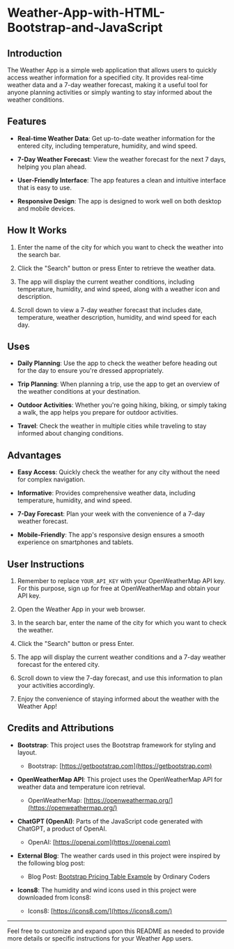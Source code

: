 # Weather-App-with-HTML-Bootstrap-and-JavaScript

## Introduction

The Weather App is a simple web application that allows users to quickly access weather information for a specified city. It provides real-time weather data and a 7-day weather forecast, making it a useful tool for anyone planning activities or simply wanting to stay informed about the weather conditions.

## Features

- **Real-time Weather Data**: Get up-to-date weather information for the entered city, including temperature, humidity, and wind speed.

- **7-Day Weather Forecast**: View the weather forecast for the next 7 days, helping you plan ahead.

- **User-Friendly Interface**: The app features a clean and intuitive interface that is easy to use.

- **Responsive Design**: The app is designed to work well on both desktop and mobile devices.

## How It Works

1. Enter the name of the city for which you want to check the weather into the search bar.

2. Click the "Search" button or press Enter to retrieve the weather data.

3. The app will display the current weather conditions, including temperature, humidity, and wind speed, along with a weather icon and description.

4. Scroll down to view a 7-day weather forecast that includes date, temperature, weather description, humidity, and wind speed for each day.

## Uses

- **Daily Planning**: Use the app to check the weather before heading out for the day to ensure you're dressed appropriately.

- **Trip Planning**: When planning a trip, use the app to get an overview of the weather conditions at your destination.

- **Outdoor Activities**: Whether you're going hiking, biking, or simply taking a walk, the app helps you prepare for outdoor activities.

- **Travel**: Check the weather in multiple cities while traveling to stay informed about changing conditions.

## Advantages

- **Easy Access**: Quickly check the weather for any city without the need for complex navigation.

- **Informative**: Provides comprehensive weather data, including temperature, humidity, and wind speed.

- **7-Day Forecast**: Plan your week with the convenience of a 7-day weather forecast.

- **Mobile-Friendly**: The app's responsive design ensures a smooth experience on smartphones and tablets.

## User Instructions

1. Remember to replace `YOUR_API_KEY` with your OpenWeatherMap API key. For this purpose, sign up for free at OpenWeatherMap and obtain your API key.

2. Open the Weather App in your web browser.

3. In the search bar, enter the name of the city for which you want to check the weather.

4. Click the "Search" button or press Enter.

5. The app will display the current weather conditions and a 7-day weather forecast for the entered city.

6. Scroll down to view the 7-day forecast, and use this information to plan your activities accordingly.

7. Enjoy the convenience of staying informed about the weather with the Weather App!

## Credits and Attributions

- **Bootstrap**: This project uses the Bootstrap framework for styling and layout.
  - Bootstrap: [https://getbootstrap.com](https://getbootstrap.com)
 
- **OpenWeatherMap API**: This project uses the OpenWeatherMap API for weather data and temperature icon retrieval.
  - OpenWeatherMap: [https://openweathermap.org/](https://openweathermap.org/)

- **ChatGPT (OpenAI)**: Parts of the JavaScript code generated with ChatGPT, a product of OpenAI.
  - OpenAI: [https://openai.com](https://openai.com)

- **External Blog**: The weather cards used in this project were inspired by the following blog post:
  - Blog Post: [Bootstrap Pricing Table Example](https://ordinarycoders.com/blog/article/bootstrap-pricing-table-example) by Ordinary Coders

- **Icons8**: The humidity and wind icons used in this project were downloaded from Icons8:
  - Icons8: [https://icons8.com/](https://icons8.com/)

---

Feel free to customize and expand upon this README as needed to provide more details or specific instructions for your Weather App users.
